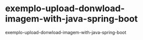 # exemplo-upload-donwload-imagem-with-java-spring-boot
exemplo-upload-donwload-imagem-with-java-spring-boot

